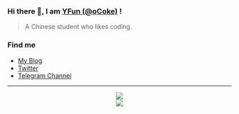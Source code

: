 ### Hi there 👋, I am [YFun (@oCoke)](https://yfun.top) !

> A Chinese student who likes coding.

### Find me

- [My Blog](https://blog.yfun.top)
- [Twitter](https://twitter.com/OhhhCKY)
- [Telegram Channel](https://t.me/s/always_explore)

---

<p align="center">
<img src="https://github-readme-stats.mrdulin.vercel.app/api?username=oCoke&show_icons=true&hide_border=true">
<br>
<img src="https://visitor-badge.glitch.me/badge?page_id=oCoke.oCoke">
</p>
